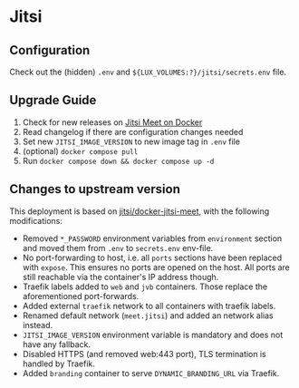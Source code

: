# Jitsi

## Configuration

Check out the (hidden) `.env` and `${LUX_VOLUMES:?}/jitsi/secrets.env` file.

## Upgrade Guide

  1. Check for new releases on [Jitsi Meet on Docker](https://github.com/jitsi/docker-jitsi-meet/releases)
  2. Read changelog if there are configuration changes needed
  3. Set new `JITSI_IMAGE_VERSION` to new image tag in `.env` file
  4. (optional) `docker compose pull`
  5. Run `docker compose down && docker compose up -d`

## Changes to upstream version

This deployment is based on
[jitsi/docker-jitsi-meet](https://github.com/jitsi/docker-jitsi-meet), with
the following modifications:

  - Removed `*_PASSWORD` environment variables from `environment` section and
    moved them from `.env` to `secrets.env` env-file.
  - No port-forwarding to host, i.e. all `ports` sections have been replaced
    with `expose`. This ensures no ports are opened on the host. All ports are
    still reachable via the container's IP address though.
  - Traefik labels added to `web` and `jvb` containers. Those replace the
    aforementioned port-forwards.
  - Added external `traefik` network to all containers with traefik labels.
  - Renamed default network (`meet.jitsi`) and added an network alias instead.
  - `JITSI_IMAGE_VERSION` environment variable is mandatory and does not have
    any fallback.
  - Disabled HTTPS (and removed web:443 port), TLS termination is handled by
    Traefik.
  - Added `branding` container to serve `DYNAMIC_BRANDING_URL` via Traefik.
